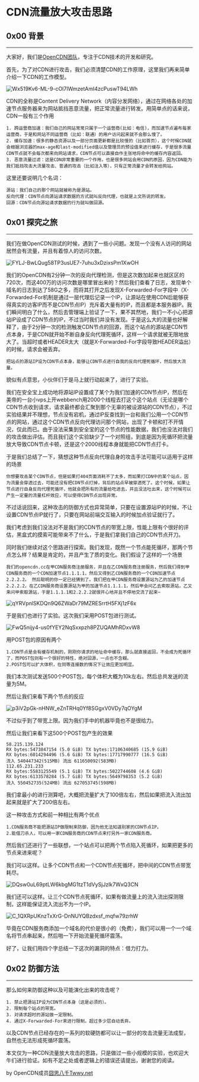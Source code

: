 # CDN流量放大攻击思路

0x00 背景
-------

* * *

大家好，我们是[OpenCDN团队](http://ocdn.me/)，专注于CDN技术的开发和研究。

首先，为了对CDN进行攻击，我们必须清楚CDN的工作原理，这里我们再来简单介绍一下CDN的工作模型。

![Wx519Kv6-ML-9-cOl7IWmzetAmI4zcPuswT94LWh](http://drops.javaweb.org/uploads/images/adc3ee66ad06b5e3ae1c92131a5ac3b420a4a1d7.jpg)

CDN的全称是Content Delivery Network（内容分发网络），通过在网络各处的加速节点服务器来为网站抵挡恶意流量，把正常流量进行转发。用简单点的话来说，CDN一般有三个作用

```
1. 跨运营商加速：我们自己的网站常常只属于一个运营商(比如：电信)，而加速节点遍布每家运营商，于是和网站不同运营商（比如：联通）的用户访问起来就不会那么慢了。
2. 缓存加速：很多的静态资源以及一部分页面更新都是比较慢的（比如首页），这个时候CDN就会根据浏览器的max-age和last-modified值以及管理员的预设值来进行缓存，于是很多流量CDN节点就不会每次都来向网站请求，CDN节点可以直接自作主张地将命中的缓存内容返回。  
3. 恶意流量过滤：这是CDN非常重要的一个作用，也是很多网站会用CDN的原因，因为CDN能为我们抵挡攻击大流量攻击、普通的攻击（比如注入等），只有正常流量才会转发给网站。

```

这里还要说明几个名词：

```
源站：我们自己的那个网站就被称为是源站。 
反向代理：CDN节点向源站请求数据的方式就叫反向代理，也就是上文所说的转发。 
回源：CDN节点向源站请求数据的行为就叫做回源。 

```

0x01 探究之旅
---------

* * *

我们在做OpenCDN测试的时候，遇到了一些小问题。发现一个没有人访问的网站居然会有流量，并且有着惊人的访问次数。

![FYLJ-BwLQug58TP3usUE7-7uhu3xDzixsPm1XwOH](http://drops.javaweb.org/uploads/images/dfff9558246367a5bd83738637adec6e3e64b2bf.jpg)

我们的OpenCDN有2分钟一次的反向代理检测，但是这次数加起来也就区区的720次，而这400万的访问次数是哪里冒出来的？然后我们查看了日志，发现单个域名的日志到达了58G之多，而将其打开之后发现X-Forwarded-For字段中（X-Forwarded-For机制是通过一层代理后记录一个IP，让源站在使用CDN后能够获得真实的访客IP而不是CDN节点IP）充斥着大量有的IP，而且都是本服务器IP。我们瞬间明白了什么，然后去管理端上验证了一下，果不其然地，我们一不小心把源站IP设成了CDN节点的IP，不过当时我们并没有发现。于是这么大的流量也好解释了，由于2分钟一次的检测触发CDN节点的回源，而这个站点的源站是CDN节点本身，于是CDN就开始不断自身反向代理死循环，这样一个请求就被无限地放大了。当超时或者HEADER太大（就是X-Forwarded-For字段导致HEADER溢出）的时候，请求会被丢弃。

```
把站点的源站IP设为CDN节点本身，能够让CDN节点进行自我的反向代理死循环，然后放大流量。

```

貌似有点意思，小伙伴们于是马上就行动起来了，进行了实验。

我们在安全宝上成功地将源站IP设置成了某个为我们加速的CDN节点IP，然后在美帝的一台小vps上开webbench用2000个线程去打这个这个站点（无论是哪个CDN节点收到请求，请求最终都会汇聚到那个无辜的被设源站的CDN节点），不过实验结果并不理想，节点没有宕机，通过IP反查找到一台和我们公用一个CDN节点的网站，通过这个CDN节点反向代理访问那个网站，出现了卡顿和打不开情况，仅此而已。由于没法采集到安全宝的这个节点的性能数据，我们也没法对我们的攻击做出评估。而且我们这个实验缺少了一个对照组，到底是因为死循环把流量放大导致CDN节点卡顿，还是这个2000线程本身就能把CDN节点打卡。

于是我们总结了一下，猜想这种节点反向代理自身的攻击手法可能可以适用于这样的场景

```
你想要攻击某个CDN节点，但是如果打404页面消耗不了太多，而如果打CDN中的某个站点，因为流量会穿透过去，可能还没有把CDN节点打掉，背后的站点早被穿透死了。这个时候，如果让节点进行自身反向代理死循环，他就会把所有的流量给吃进去，并且没法吐出来，这个时候可以产生一定量的流量杠杆效应，可以使得CDN节点出现异常。

```

不过话说回来，这种攻击的防御方式也异常简单，只要在设置源站IP的时候，不让设置CDN节点IP就行了，只要在网站前端交互输入的时候加点验证就行了。

我们考虑到我们没法对不是我们的CDN节点的带宽上限，性能上限有个很好的评估，黑盒式的摸索可能带来不了什么，于是我们拿我们自己的CDN节点开刀。

同时我们继续对这个思路进行探索。我们发现，既然一个节点能死循环，那两个节点怎么样？结果是肯定的，并且产生了质的变化。我们假设了这样的一个场景

```
我们的opencdn.cc在甲CDN服务商注册服务，并且在乙CDN服务商注册服务，然后我们得到甲CDN服务商的一个CDN加速节点1.1.1.1，然后又得到乙CDN服务商的一个CDN加速节点2.2.2.2。 然后聪明的你一定已经猜到了。我们把在甲CDN服务商设置源站为乙的加速节点2.2.2.2，在乙CDN服务商设置源站为甲的加速节点1.1.1.1，然后甲会问乙去索取源站，乙又来问甲索取源站，于是1.1.1.1和2.2.2.2就很开心地并且不停地交流了起来~

```

![qYRVpnlSKDQn9Q6ZWaDr79MZRESrrtH5FXj1zF6x](http://drops.javaweb.org/uploads/images/025eb80f517102e153c96e57b96d4c29fe5d3611.jpg)

于是我们也进行了实验。这次我们采用POST包进行测试。

![FwQ5nijy4-us0fYEY2NqSxxpzh8PZUQAMhRDxvW8](http://drops.javaweb.org/uploads/images/758660694416bd94eb78c9d8744df9fa3a13f880.jpg)

用POST包的原因有两个

```
1.CDN节点是会有缓存机制的，刚刚你请求的地址命中缓存，那么就直接返回，不会成为死循环了，而POST包则有一个很好的特性，绝对回源，一点也不含糊。
2.POST包可以扩大体积，在同等连接数的情况下让效应更加明显。

```

我们本次测试发送500个POST包，每个体积大概为10k左右。然后总共发送的流量为5M。

然后让我们来看下两个节点的反应

![p3iV2pGk-nHNW_eZnTRHq0Yf8SGgxV0VDy7qOYgM](http://drops.javaweb.org/uploads/images/8277c2248165a160c82865f46f368cb48ec9914e.jpg)

不过似乎到了带宽上限。因为我们手中的机器毕竟也不是很给力。

然后让我们来看下这500个POST包产生的效果

```
58.215.139.124
RX bytes:5473847154 (5.0 GiB) TX bytes:17106340685 (15.9 GiB)
RX bytes:6014294496 (5.6 GiB) TX bytes:17717990777 (16.5 GiB)
流入 540447342(515MB) 流出 611650092(583MB)
112.65.231.233
RX bytes:5583125549 (5.1 GiB) TX bytes:5022744608 (4.6 GiB)
RX bytes:6133578284 (5.7 GiB) TX bytes:5649798353 (5.2 GiB)
流入 550452735(524MB) 流出 627053745(598MB) 

```

我们拿最小的进行测算吧，大概把流量扩大了100倍左右，然后如果把流入流出加起来就是扩大了200倍左右。

这一种攻击方式和前一种相比有两个优点

```
1.CDN服务商不能把源站IP做限制来防御，因为他无法知道别家的CDN节点IP。
2.能借刀杀人，可以用一家CDN服务商的CDN节点来打另外一家CDN服务商。

```

然后我们还进行了一些联想，一个站点可以把两个节点陷入死循环，如果把更多的节点来进来呢？

我们可以这样。让多个CDN节点和一个CDN节点死循环，把中间的CDN节点带宽耗尽。

![DQsw0uL69ptLW6kbgMG1tzT1dVySjJzlk7WxQ3CN](http://drops.javaweb.org/uploads/images/d5dc5b6237a95853e3fb92dd3699a831fb095056.jpg)

我们还可以这样。让三个CDN节点死循环，如果有做流量上的流入流出探测限制，这样能保证流入流出不为一个IP。

![C_1QXRpUKnzTxXrG-DnNUYQBzdxsf_mqfw79zrhW](http://drops.javaweb.org/uploads/images/4a39274f007e71d06dc0ca940abe2f48f2bf3b1e.jpg)

毕竟在CDN服务商添加一个域名的代价是很小的（免费），我们可以用一个一个域名将节点串起来，然后啪一下开始流量死循环震荡。

好了，让我们用四个字总结一下这次的漏洞的特点：借力打力。

0x02 防御方法
---------

* * *

那么如何来防御这种以及可能演化出来的攻击呢？

```
1. 禁止把源站IP设为CDN节点本身（这是必须的）。
2. 限制每个站点的带宽。  
3. 对请求超时的源站做一定限制。  
4. 通过X-Forwarded-For来进行限制，超过多少层自动丢弃。

```

以及CDN节点已经存在的一系列的软硬防都可以让一部分的攻击流量无法成型，自然也无法形成死循环震荡。

本文仅为一种CDN流量放大攻击的思路，只是做过一些小规模的实验，也欢迎大牛们进行验证。如有不足之处或者逻辑上的错误还请提出，谢谢您的阅读。

by OpenCDN成员[囧思八千](http://weibo.com/jelope)[Twwy.net](http://twwy.net/)